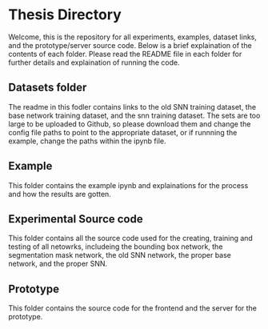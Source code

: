 # Thesis Directory
Welcome, this is the repository for all experiments, examples, dataset links, and the prototype/server source code. Below is a brief explaination of the contents of each folder. Please read the README file in each folder for further details and explaination of running the code.

## Datasets folder
The readme in this fodler contains links to the old SNN training dataset, the base network training dataset, and the snn training dataset. The sets are too large to be uploaded to Github, so please download them and change the config file paths to point to the appropriate dataset, or if runnning the example, change the paths within the ipynb file.

## Example
This folder contains the example ipynb and explainations for the process and how the results are gotten.

## Experimental Source code
This folder contains all the source code used for the creating, training and testing of all netowrks, includeing the bounding box network, the segmentation mask network, the old SNN network, the proper base network, and the proper SNN.

## Prototype
This folder contains the source code for the frontend and the server for the prototype.

